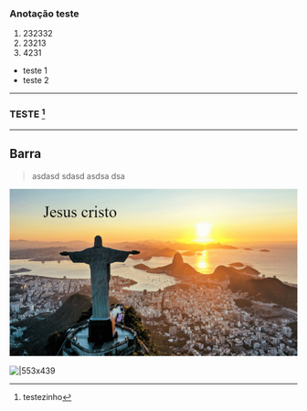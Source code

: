 ### Anotação teste

1. 232332
2. 23213
3. 4231
*  teste 1
* teste 2
--- 
### TESTE [^1]

----
###
## Barra
>asdasd
>sdasd
>asdsa
>dsa
>

[^1]: testezinho


![Nome que aparecerá a imagem|580x337](Assets/Attachments/Anotação-1738677140904.png)




![|553x439](../Assets/Attachments/Anota%C3%A7%C3%A3o-1738678181804.png)






























































